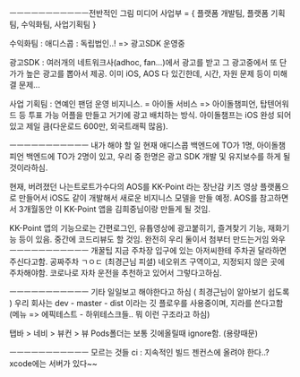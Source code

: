 ㅡㅡㅡㅡㅡㅡㅡㅡㅡㅡㅡ전반적인 그림
미디어 사업부 = { 플랫폼 개발팀, 플랫폼 기획팀, 수익화팀, 사업기획팀 }

수익화팀 : 애디스콥 : 독립법인..! => 광고SDK 운영중

광고SDK : 여러개의 네트워크사(adhoc, fan...)에서 광고를 받고 그 광고중에서 또 단가가 높은 광고를 뽑아서 제공. 이미 iOS, AOS 다 있긴한데, 시간, 자원 문제 등이 미해결 문제...

사업 기획팀 : 연예인 팬덤 운영 비지니스. = 아이돌 서비스 => 아이돌챔피언, 탑텐어워드 등
투표 가능 어플을 만들고 거기에 광고 배치하는 방식. 
아이돌챔프는 iOS 완성 되어있고 제일 큼(다운로드 600만, 외국트래픽 많음).

ㅡㅡㅡㅡㅡㅡㅡㅡㅡㅡㅡ 내가 해야 할 일
현재 애디스콥 백엔드에 TO가 1명, 아이돌챔피언 백엔드에 TO가 2명이 있고, 우리 중 한명은 광고 SDK 개발 및 유지보수를 하게 될 것이라하심.

현재, 버려졌던 나는트로트가수다의 AOS를 KK-Point 라는 장난감 키즈 영상 플랫폼으로 만들어서 iOS도 같이 개발해서 새로운 비지니스 모델을 만들 예정.
AOS를 참고하면서 3개월동안 이 KK-Point 앱을 김희중님이랑 만들게 될 것임.

KK-Point 앱의 기능으로는 간편로그인, 유튭영상에 광고붙히기, 즐겨찾기 기능, 재화기능 등이 있음.
중간에 코드리뷰도 할 것임.
완전히 우리 둘이서 첨부터 만드는거임 와우
ㅡㅡㅡㅡㅡㅡㅡㅡㅡㅡㅡ 개꿀팁
지금 주차장 입구에 있는 아저씨한테 주차권 달라하면 주신다고함. 공짜주차 ㄱㅇㄷ (최경근님 피셜)
네오위즈 구역이고, 지정되지 않은 곳에 주차해야함.
코로나로 자차 운전을 추천하고 있어서 그렇다고하심.

ㅡㅡㅡㅡㅡㅡㅡㅡㅡㅡㅡ 기타
일일보고 해야한다고 하심 ( 최경근님이 알아보기 쉽도록 )
우리 회사는 dev - master - dist 이라는 깃 플로우를 사용중이며,
지라를 쓴다고함 (메뉴 => 에픽테스트 - 하위테스크들.. 뭐 이런 구조라고 하심)

탭바 > 네비 > 뷰컨 > 뷰
Pods폴더는 보통 깃에올릴때 ignore함. (용량때문)

ㅡㅡㅡㅡㅡㅡㅡㅡㅡㅡㅡ 모르는 것들
ci : 지속적인 빌드
젠컨스에 올려야 한다..?
xcode에는 서버가 있다~~
